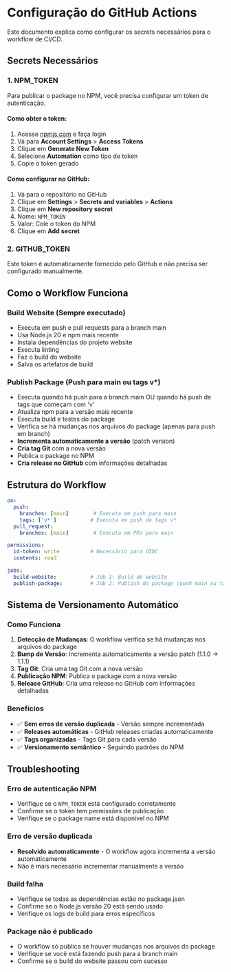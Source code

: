 # Configuração do GitHub Actions

Este documento explica como configurar os secrets necessários para o workflow de CI/CD.

## Secrets Necessários

### 1. NPM_TOKEN

Para publicar o package no NPM, você precisa configurar um token de autenticação.

#### Como obter o token:

1. Acesse [npmjs.com](https://www.npmjs.com) e faça login
2. Vá para **Account Settings** > **Access Tokens**
3. Clique em **Generate New Token**
4. Selecione **Automation** como tipo de token
5. Copie o token gerado

#### Como configurar no GitHub:

1. Vá para o repositório no GitHub
2. Clique em **Settings** > **Secrets and variables** > **Actions**
3. Clique em **New repository secret**
4. Nome: `NPM_TOKEN`
5. Valor: Cole o token do NPM
6. Clique em **Add secret**

### 2. GITHUB_TOKEN

Este token é automaticamente fornecido pelo GitHub e não precisa ser configurado manualmente.

## Como o Workflow Funciona

### Build Website (Sempre executado)
- Executa em push e pull requests para a branch main
- Usa Node.js 20 e npm mais recente
- Instala dependências do projeto website
- Executa linting
- Faz o build do website
- Salva os artefatos de build

### Publish Package (Push para main ou tags v*)
- Executa quando há push para a branch main OU quando há push de tags que começam com 'v'
- Atualiza npm para a versão mais recente
- Executa build e testes do package
- Verifica se há mudanças nos arquivos do package (apenas para push em branch)
- **Incrementa automaticamente a versão** (patch version)
- **Cria tag Git** com a nova versão
- Publica o package no NPM
- **Cria release no GitHub** com informações detalhadas

## Estrutura do Workflow

```yaml
on:
  push:
    branches: [main]        # Executa em push para main
    tags: ['v*']           # Executa em push de tags v*
  pull_request:
    branches: [main]        # Executa em PRs para main

permissions:
  id-token: write          # Necessário para OIDC
  contents: read

jobs:
  build-website:           # Job 1: Build do website
  publish-package:         # Job 2: Publish do package (push main ou tags v*)
```

## Sistema de Versionamento Automático

### Como Funciona
1. **Detecção de Mudanças**: O workflow verifica se há mudanças nos arquivos do package
2. **Bump de Versão**: Incrementa automaticamente a versão patch (1.1.0 → 1.1.1)
3. **Tag Git**: Cria uma tag Git com a nova versão
4. **Publicação NPM**: Publica o package com a nova versão
5. **Release GitHub**: Cria uma release no GitHub com informações detalhadas

### Benefícios
- ✅ **Sem erros de versão duplicada** - Versão sempre incrementada
- ✅ **Releases automáticas** - GitHub releases criadas automaticamente
- ✅ **Tags organizadas** - Tags Git para cada versão
- ✅ **Versionamento semântico** - Seguindo padrões do NPM

## Troubleshooting

### Erro de autenticação NPM
- Verifique se o `NPM_TOKEN` está configurado corretamente
- Confirme se o token tem permissões de publicação
- Verifique se o package name está disponível no NPM

### Erro de versão duplicada
- **Resolvido automaticamente** - O workflow agora incrementa a versão automaticamente
- Não é mais necessário incrementar manualmente a versão

### Build falha
- Verifique se todas as dependências estão no package.json
- Confirme se o Node.js versão 20 está sendo usado
- Verifique os logs de build para erros específicos

### Package não é publicado
- O workflow só publica se houver mudanças nos arquivos do package
- Verifique se você está fazendo push para a branch main
- Confirme se o build do website passou com sucesso

